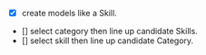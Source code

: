 - [x] create models like a Skill.
- [] select category then line up candidate Skills.
- [] select skill then line up candidate Category.